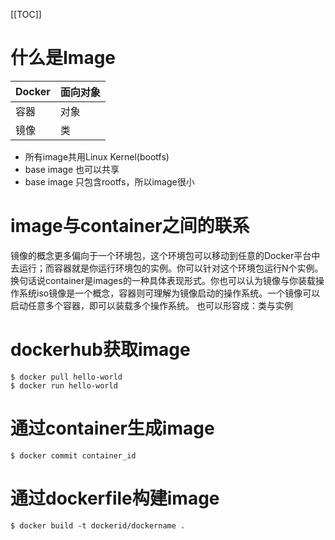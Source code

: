 [[TOC]]

# 什么是Image
Docker | 面向对象
-------|-----
容器 | 对象
镜像 | 类

+ 所有image共用Linux Kernel(bootfs)
+ base image 也可以共享
+ base image 只包含rootfs，所以image很小

# image与container之间的联系
镜像的概念更多偏向于一个环境包，这个环境包可以移动到任意的Docker平台中去运行；而容器就是你运行环境包的实例。你可以针对这个环境包运行N个实例。换句话说container是images的一种具体表现形式。你也可以认为镜像与你装载操作系统iso镜像是一个概念，容器则可理解为镜像启动的操作系统。一个镜像可以启动任意多个容器，即可以装载多个操作系统。
也可以形容成：类与实例

# dockerhub获取image
```
$ docker pull hello-world
$ docker run hello-world
```

# 通过container生成image
```
$ docker commit container_id
```

# 通过dockerfile构建image
```
$ docker build -t dockerid/dockername .
```
